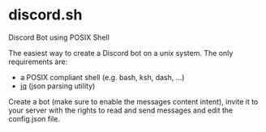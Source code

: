 # discord.sh
Discord Bot using POSIX Shell

The easiest way to create a Discord bot on a unix system. The only requirements
are:

+ a POSIX compliant shell (e.g. bash, ksh, dash, ...)
+ [jq](https://github.com/stedolan/jq) (json parsing utility)


Create a bot (make sure to enable the messages content intent), invite it to 
your server with the rights to read and send messages and edit the config.json
file.
